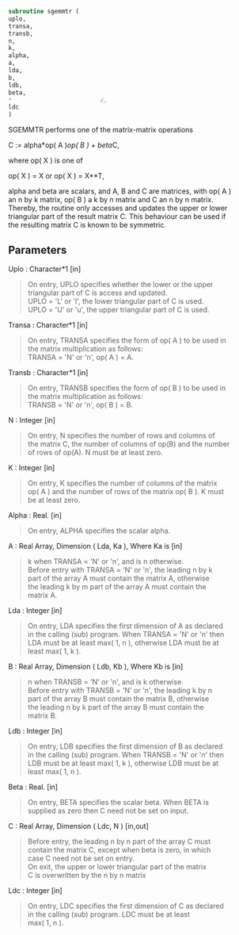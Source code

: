 ```fortran  
subroutine sgemmtr (  
uplo,  
transa,  
transb,  
n,  
k,  
alpha,  
a,  
lda,  
b,  
ldb,  
beta,  
*                         c,  
ldc  
)  
```  
  
SGEMMTR  performs one of the matrix-matrix operations  
  
C := alpha*op( A )*op( B ) + beta*C,  
  
where  op( X ) is one of  
  
op( X ) = X   or   op( X ) = X**T,  
  
alpha and beta are scalars, and A, B and C are matrices, with op( A )  
an n by k matrix,  op( B )  a  k by n matrix and  C an n by n matrix.  
Thereby, the routine only accesses and updates the upper or lower  
triangular part of the result matrix C. This behaviour can be used if  
the resulting matrix C is known to be symmetric.  
  
## Parameters  
Uplo : Character*1 [in]  
> On entry, UPLO specifies whether the lower or the upper  
> triangular part of C is access and updated.  
> UPLO = 'L' or 'l', the lower triangular part of C is used.  
> UPLO = 'U' or 'u', the upper triangular part of C is used.  
  
Transa : Character*1 [in]  
> On entry, TRANSA specifies the form of op( A ) to be used in  
> the matrix multiplication as follows:  
> TRANSA = 'N' or 'n',  op( A ) = A.  
  
Transb : Character*1 [in]  
> On entry, TRANSB specifies the form of op( B ) to be used in  
> the matrix multiplication as follows:  
> TRANSB = 'N' or 'n',  op( B ) = B.  
  
N : Integer [in]  
> On entry,  N specifies the number of rows and columns of  
> the matrix C, the number of columns of op(B) and the number  
> of rows of op(A).  N must be at least zero.  
  
K : Integer [in]  
> On entry,  K  specifies  the number of columns of the matrix  
> op( A ) and the number of rows of the matrix op( B ). K must  
> be at least  zero.  
  
Alpha : Real. [in]  
> On entry, ALPHA specifies the scalar alpha.  
  
A : Real Array, Dimension ( Lda, Ka ), Where Ka is [in]  
> k  when  TRANSA = 'N' or 'n',  and is  n  otherwise.  
> Before entry with  TRANSA = 'N' or 'n',  the leading  n by k  
> part of the array  A  must contain the matrix  A,  otherwise  
> the leading  k by m  part of the array  A  must contain  the  
> matrix A.  
  
Lda : Integer [in]  
> On entry, LDA specifies the first dimension of A as declared  
> in the calling (sub) program. When  TRANSA = 'N' or 'n' then  
> LDA must be at least  max( 1, n ), otherwise  LDA must be at  
> least  max( 1, k ).  
  
B : Real Array, Dimension ( Ldb, Kb ), Where Kb is [in]  
> n  when  TRANSB = 'N' or 'n',  and is  k  otherwise.  
> Before entry with  TRANSB = 'N' or 'n',  the leading  k by n  
> part of the array  B  must contain the matrix  B,  otherwise  
> the leading  n by k  part of the array  B  must contain  the  
> matrix B.  
  
Ldb : Integer [in]  
> On entry, LDB specifies the first dimension of B as declared  
> in the calling (sub) program. When  TRANSB = 'N' or 'n' then  
> LDB must be at least  max( 1, k ), otherwise  LDB must be at  
> least  max( 1, n ).  
  
Beta : Real. [in]  
> On entry,  BETA  specifies the scalar  beta.  When  BETA  is  
> supplied as zero then C need not be set on input.  
  
C : Real Array, Dimension ( Ldc, N ) [in,out]  
> Before entry, the leading  n by n  part of the array  C must  
> contain the matrix  C,  except when  beta  is zero, in which  
> case C need not be set on entry.  
> On exit, the upper or lower triangular part of the matrix  
> C  is overwritten by the n by n matrix  
  
Ldc : Integer [in]  
> On entry, LDC specifies the first dimension of C as declared  
> in  the  calling  (sub)  program.   LDC  must  be  at  least  
> max( 1, n ).  
  
